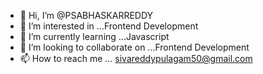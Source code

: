 - 👋 Hi, I’m @PSABHASKARREDDY
- 👀 I’m interested in ...Frontend Development
- 🌱 I’m currently learning ...Javascript
- 💞️ I’m looking to collaborate on ...Frontend Development
- 📫 How to reach me ... sivareddypulagam50@gmail.com


